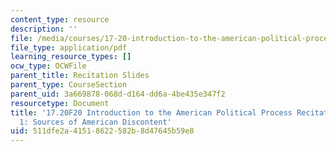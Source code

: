 ```yaml
---
content_type: resource
description: ''
file: /media/courses/17-20-introduction-to-the-american-political-process-fall-2020/511dfe2a41518622582b8d47645b59e8_MIT17_20F20_rec1.pdf
file_type: application/pdf
learning_resource_types: []
ocw_type: OCWFile
parent_title: Recitation Slides
parent_type: CourseSection
parent_uid: 3a669878-068d-d164-dd6a-4be435e347f2
resourcetype: Document
title: '17.20F20 Introduction to the American Political Process Recitation Slides
  1: Sources of American Discontent'
uid: 511dfe2a-4151-8622-582b-8d47645b59e8
---
```

